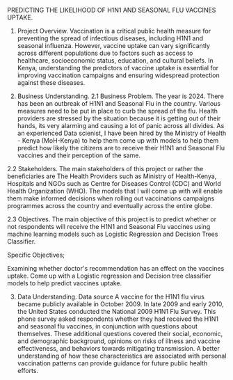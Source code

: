 PREDICTING THE LIKELIHOOD OF H1N1 AND SEASONAL FLU VACCINES UPTAKE.
1. Project Overview.
Vaccination is a critical public health measure for preventing the spread of infectious diseases, including H1N1 and seasonal influenza. However, vaccine uptake can vary significantly across different populations due to factors such as access to healthcare, socioeconomic status, education, and cultural beliefs. In Kenya, understanding the predictors of vaccine uptake is essential for improving vaccination campaigns and ensuring widespread protection against these diseases.

2. Business Understanding.
2.1 Business Problem.
The year is 2024. There has been an outbreak of H1N1 and Seasonal Flu in the country. Various measures need to be put in place to curb the spread of the flu. Health providers are stressed by the situation because it is getting out of their hands, its very alarming and causing a lot of panic across all divides. As an experienced Data scienist, I have been hired by the Ministry of Health - Kenya (MoH-Kenya) to help them come up with models to help them predict how likely the citizens are to receive their H1N1 and Seasonal Flu vaccines and their perception of the same.

2.2 Stakeholders.
The main stakeholders of this project or rather the beneficiaries are The Health Providers such as Ministry of Health-Kenya, Hospitals and NGOs such as Centre for Diseases Control (CDC) and World Health Organization (WHO). The models that I will come up with will enable them make informed decisions when rolling out vaccinations campaigns programmes across the country and eventually across the entire globe.

2.3 Objectives.
The main objective of this project is to predict whether or not respondents will receive the H1N1 and Seasonal Flu vaccines using machine learning models such as Logistic Regression and Decision Trees Classifier.

Specific Objectives;

Examining whether doctor's recommendation has an effect on the vaccines uptake.
Come up with a Logistic regression and Decision tree classifier models to help predict vaccines uptake.

3. Data Understanding.
Data source
A vaccine for the H1N1 flu virus became publicly available in October 2009. In late 2009 and early 2010, the United States conducted the National 2009 H1N1 Flu Survey. This phone survey asked respondents whether they had received the H1N1 and seasonal flu vaccines, in conjunction with questions about themselves. These additional questions covered their social, economic, and demographic background, opinions on risks of illness and vaccine effectiveness, and behaviors towards mitigating transmission. A better understanding of how these characteristics are associated with personal vaccination patterns can provide guidance for future public health efforts.
